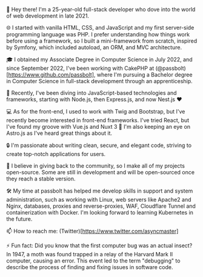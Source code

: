 🚀 Hey there! I'm a 25-year-old full-stack developer who dove into the world of web development in late 2021. 

🌐 I started with vanilla HTML, CSS, and JavaScript and my first server-side programming language was PHP. I prefer understanding how things work before using a framework, so I built a mini-framework from scratch, inspired by Symfony, which included autoload, an ORM, and MVC architecture.


🎓 I obtained my Associate Degree in Computer Science in July 2022, and since September 2022, I've been working with CakePHP at (@passbolt)[https://www.github.com/passbolt], where I'm pursuing a Bachelor degree in Computer Science in full-stack development through an apprenticeship.


🔧 Recently, I've been diving into JavaScript-based technologies and frameworks, starting with Node.js, then Express.js, and now Nest.js ❤️ 


💻 As for the front-end, I used to work with Twig and Bootstrap, but I've recently become interested in front-end frameworks. I've tried React, but I've found my groove with Vue.js and Nuxt 3 💚 I'm also keeping an eye on Astro.js as I've heard great things about it.


🔒 I'm passionate about writing clean, secure, and elegant code, striving to create top-notch applications for users.


🌟 I believe in giving back to the community, so I make all of my projects open-source. Some are still in development and will be open-sourced once they reach a stable version.


🛠️ My time at passbolt has helped me develop skills in support and system administration, such as working with Linux, web servers like Apache2 and Nginx, databases, proxies and reverse-proxies, WAF, Cloudflare Tunnel and containerization with Docker. I'm looking forward to learning Kubernetes in the future.


📫 How to reach me: (Twitter)[https://www.twitter.com/asyncmaster]


⚡ Fun fact: Did you know that the first computer bug was an actual insect? In 1947, a moth was found trapped in a relay of the Harvard Mark II computer, causing an error. This event led to the term "debugging" to describe the process of finding and fixing issues in software code.
